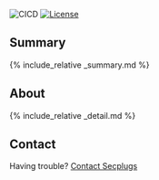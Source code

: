 ![CICD](https://github.com/SecPlugs/nodejs-kit/workflows/BuildTestDeploy/badge.svg)
[![License](https://img.shields.io/badge/License-Apache%202.0-blue.svg)](https://opensource.org/licenses/Apache-2.0)
## Summary
{% include_relative _summary.md %}

## About
{% include_relative _detail.md %}

## Contact
Having trouble? [Contact Secplugs ](https://secplugs.com/contacts)